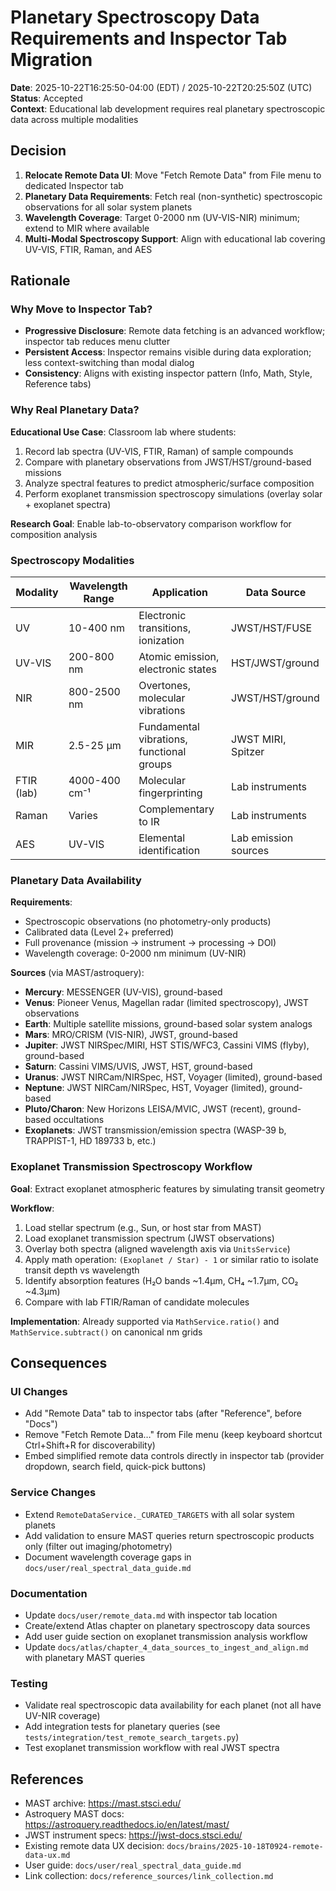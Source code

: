 # Planetary Spectroscopy Data Requirements and Inspector Tab Migration

**Date**: 2025-10-22T16:25:50-04:00 (EDT) / 2025-10-22T20:25:50Z (UTC)  
**Status**: Accepted  
**Context**: Educational lab development requires real planetary spectroscopic data across multiple modalities

## Decision

1. **Relocate Remote Data UI**: Move "Fetch Remote Data" from File menu to dedicated Inspector tab
2. **Planetary Data Requirements**: Fetch real (non-synthetic) spectroscopic observations for all solar system planets
3. **Wavelength Coverage**: Target 0-2000 nm (UV-VIS-NIR) minimum; extend to MIR where available
4. **Multi-Modal Spectroscopy Support**: Align with educational lab covering UV-VIS, FTIR, Raman, and AES

## Rationale

### Why Move to Inspector Tab?
- **Progressive Disclosure**: Remote data fetching is an advanced workflow; inspector tab reduces menu clutter
- **Persistent Access**: Inspector remains visible during data exploration; less context-switching than modal dialog
- **Consistency**: Aligns with existing inspector pattern (Info, Math, Style, Reference tabs)

### Why Real Planetary Data?
**Educational Use Case**: Classroom lab where students:
1. Record lab spectra (UV-VIS, FTIR, Raman) of sample compounds
2. Compare with planetary observations from JWST/HST/ground-based missions
3. Analyze spectral features to predict atmospheric/surface composition
4. Perform exoplanet transmission spectroscopy simulations (overlay solar + exoplanet spectra)

**Research Goal**: Enable lab-to-observatory comparison workflow for composition analysis

### Spectroscopy Modalities

| Modality | Wavelength Range | Application | Data Source |
|----------|------------------|-------------|-------------|
| UV | 10-400 nm | Electronic transitions, ionization | JWST/HST/FUSE |
| UV-VIS | 200-800 nm | Atomic emission, electronic states | HST/JWST/ground |
| NIR | 800-2500 nm | Overtones, molecular vibrations | JWST/HST/ground |
| MIR | 2.5-25 µm | Fundamental vibrations, functional groups | JWST MIRI, Spitzer |
| FTIR (lab) | 4000-400 cm⁻¹ | Molecular fingerprinting | Lab instruments |
| Raman | Varies | Complementary to IR | Lab instruments |
| AES | UV-VIS | Elemental identification | Lab emission sources |

### Planetary Data Availability

**Requirements**:
- Spectroscopic observations (no photometry-only products)
- Calibrated data (Level 2+ preferred)
- Full provenance (mission → instrument → processing → DOI)
- Wavelength coverage: 0-2000 nm minimum (UV-NIR)

**Sources** (via MAST/astroquery):
- **Mercury**: MESSENGER (UV-VIS), ground-based
- **Venus**: Pioneer Venus, Magellan radar (limited spectroscopy), JWST observations
- **Earth**: Multiple satellite missions, ground-based solar system  analogs
- **Mars**: MRO/CRISM (VIS-NIR), JWST, ground-based
- **Jupiter**: JWST NIRSpec/MIRI, HST STIS/WFC3, Cassini VIMS (flyby), ground-based
- **Saturn**: Cassini VIMS/UVIS, JWST, HST, ground-based
- **Uranus**: JWST NIRCam/NIRSpec, HST, Voyager (limited), ground-based
- **Neptune**: JWST NIRCam/NIRSpec, HST, Voyager (limited), ground-based
- **Pluto/Charon**: New Horizons LEISA/MVIC, JWST (recent), ground-based occultations
- **Exoplanets**: JWST transmission/emission spectra (WASP-39 b, TRAPPIST-1, HD 189733 b, etc.)

### Exoplanet Transmission Spectroscopy Workflow

**Goal**: Extract exoplanet atmospheric features by simulating transit geometry

**Workflow**:
1. Load stellar spectrum (e.g., Sun, or host star from MAST)
2. Load exoplanet transmission spectrum (JWST observations)
3. Overlay both spectra (aligned wavelength axis via `UnitsService`)
4. Apply math operation: `(Exoplanet / Star) - 1` or similar ratio to isolate transit depth vs wavelength
5. Identify absorption features (H₂O bands ~1.4µm, CH₄ ~1.7µm, CO₂ ~4.3µm)
6. Compare with lab FTIR/Raman of candidate molecules

**Implementation**: Already supported via `MathService.ratio()` and `MathService.subtract()` on canonical nm grids

## Consequences

### UI Changes
- Add "Remote Data" tab to inspector tabs (after "Reference", before "Docs")
- Remove "Fetch Remote Data…" from File menu (keep keyboard shortcut Ctrl+Shift+R for discoverability)
- Embed simplified remote data controls directly in inspector tab (provider dropdown, search field, quick-pick buttons)

### Service Changes
- Extend `RemoteDataService._CURATED_TARGETS` with all solar system planets
- Add validation to ensure MAST queries return spectroscopic products only (filter out imaging/photometry)
- Document wavelength coverage gaps in `docs/user/real_spectral_data_guide.md`

### Documentation
- Update `docs/user/remote_data.md` with inspector tab location
- Create/extend Atlas chapter on planetary spectroscopy data sources
- Add user guide section on exoplanet transmission analysis workflow
- Update `docs/atlas/chapter_4_data_sources_to_ingest_and_align.md` with planetary MAST queries

### Testing
- Validate real spectroscopic data availability for each planet (not all have UV-NIR coverage)
- Add integration tests for planetary queries (see `tests/integration/test_remote_search_targets.py`)
- Test exoplanet transmission workflow with real JWST spectra

## References
- MAST archive: https://mast.stsci.edu/
- Astroquery MAST docs: https://astroquery.readthedocs.io/en/latest/mast/
- JWST instrument specs: https://jwst-docs.stsci.edu/
- Existing remote data UX decision: `docs/brains/2025-10-18T0924-remote-data-ux.md`
- User guide: `docs/user/real_spectral_data_guide.md`
- Link collection: `docs/reference_sources/link_collection.md`
